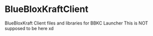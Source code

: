 # BlueBloxKraftClient

BlueBloxKraft Client files and libraries for BBKC Launcher
This is NOT supposed to be here xd
